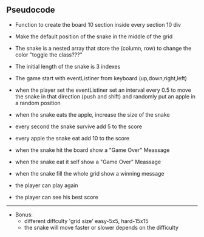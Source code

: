 ## Pseudocode

- Function to create the board 10 section inside every section 10 div

- Make the default position of the snake in the middle of the grid

- The snake is a nested array that store the (column, row) to change the color "toggle the class???"

- The initial length of the snake is 3 indexes

- The game start with eventListiner from keyboard (up,down,right,left)

- when the player set the eventListiner set an interval every 0.5 to move the snake in that direction (push and shift)
  and randomly put an apple in a random position

- when the snake eats the apple, increase the size of the snake

- every second the snake survive add 5 to the score

- every apple the snake eat add 10 to the score

- when the snake hit the board show a "Game Over" Meassage

- when the snake eat it self show a "Game Over" Meassage

- when the snake fill the whole grid show a winning message

- the player can play again

- the player can see his best score

---

- Bonus:
  - different diffculty 'grid size' easy-5x5, hard-15x15
  - the snake will move faster or slower depends on the difficulty
